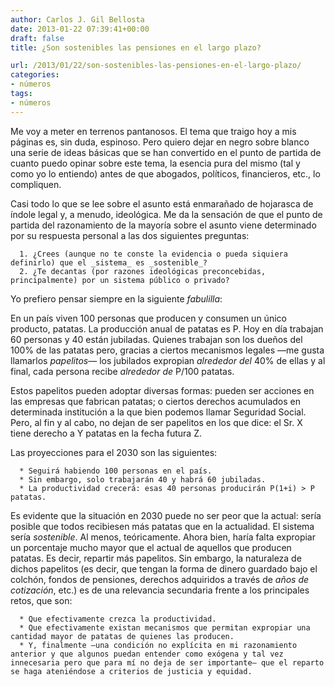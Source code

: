 ```yaml
---
author: Carlos J. Gil Bellosta
date: 2013-01-22 07:39:41+00:00
draft: false
title: ¿Son sostenibles las pensiones en el largo plazo?

url: /2013/01/22/son-sostenibles-las-pensiones-en-el-largo-plazo/
categories:
- números
tags:
- números
---
```


Me voy a meter en terrenos pantanosos. El tema que traigo hoy a mis páginas es, sin duda, espinoso. Pero quiero dejar en negro sobre blanco una serie de ideas básicas que se han convertido en el punto de partida de cuanto puedo opinar sobre este tema, la esencia pura del mismo (tal y como yo lo entiendo) antes de que abogados, políticos, financieros, etc., lo compliquen.

Casi todo lo que se lee sobre el asunto está enmarañado de hojarasca de índole legal y, a menudo, ideológica. Me da la sensación de que el punto de partida del razonamiento de la mayoría sobre el asunto viene determinado por su respuesta personal a las dos siguientes preguntas:



	  1. ¿Crees (aunque no te conste la evidencia o pueda siquiera definirlo) que el _sistema_ es _sostenible_?
	  2. ¿Te decantas (por razones ideológicas preconcebidas, principalmente) por un sistema público o privado?

Yo prefiero pensar siempre en la siguiente _fabulilla_:

En un país viven 100 personas que producen y consumen un único producto, patatas. La producción anual de patatas es P. Hoy en día trabajan 60 personas y 40 están jubiladas. Quienes trabajan son los dueños del 100% de las patatas pero, gracias a ciertos mecanismos legales —me gusta llamarlos _papelitos_— los jubilados expropian _alrededor del_ 40% de ellas y al final, cada persona recibe _alrededor de_ P/100 patatas.

Estos papelitos pueden adoptar diversas formas: pueden ser acciones en las empresas que fabrican patatas; o ciertos derechos acumulados en determinada institución a la que bien podemos llamar Seguridad Social. Pero, al fin y al cabo, no dejan de ser papelitos en los que dice: el Sr. X tiene derecho a Y patatas en la fecha futura Z.

Las proyecciones para el 2030 son las siguientes:



	  * Seguirá habiendo 100 personas en el país.
	  * Sin embargo, solo trabajarán 40 y habrá 60 jubiladas.
	  * La productividad crecerá: esas 40 personas producirán P(1+i) > P patatas.

Es evidente que la situación en 2030 puede no ser peor que la actual: sería posible que todos recibiesen más patatas que en la actualidad. El sistema sería _sostenible_. Al menos, teóricamente. Ahora bien, haría falta expropiar un porcentaje mucho mayor que el actual de aquellos que producen patatas. Es decir, repartir más papelitos. Sin embargo, la naturaleza de dichos papelitos (es decir, que tengan la forma de dinero guardado bajo el colchón, fondos de pensiones, derechos adquiridos a través de _años de cotización_, etc.) es de una relevancia secundaria frente a los principales retos, que son:



	  * Que efectivamente crezca la productividad.
	  * Que efectivamente existan mecanismos que permitan expropiar una cantidad mayor de patatas de quienes las producen.
	  * Y, finalmente —una condición no explícita en mi razonamiento anterior y que algunos puedan entender como exógena y tal vez innecesaria pero que para mí no deja de ser importante— que el reparto se haga ateniéndose a criterios de justicia y equidad.

